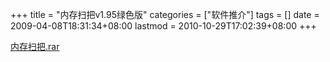 +++
title = "内存扫把v1.95绿色版"
categories = ["软件推介"]
tags = []
date = 2009-04-08T18:31:34+08:00
lastmod = 2010-10-29T17:02:39+08:00
+++



<a href="https://www.qt06.com/attachment/1239186677_76596152.rar" target="_blank">内存扫把.rar</a>